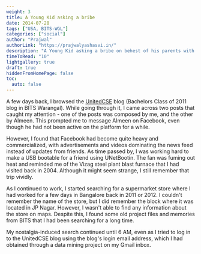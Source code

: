 ```yaml
---
weight: 3
title: A Young Kid asking a bribe
date: 2014-07-28
tags: ["USA, BITS-WGL"]
categories: ["social"]
author: "Prajwal"
authorLink: "https://prajwalyashasvi.in/"
description: "A Young Kid asking a bribe on behest of his parents with such a confidence in public.. where are we heading.."
timeToRead: "10"
lightgallery: true
draft: true
hiddenFromHomePage: false
toc:
  auto: false
---
```


A few days back, I browsed the [UnitedCSE](https://unitedcse.blogspot.com/) blog (Bachelors Class of 2011 blog in BITS Warangal). While going through it, I came across two posts that caught my attention - one of the posts was composed by me, and the other by Almeen. This prompted me to message Almeen on Facebook, even though he had not been active on the platform for a while.

However, I found that Facebook had become quite heavy and commercialized, with advertisements and videos dominating the news feed instead of updates from friends. As time passed by, I was working hard to make a USB bootable for a friend using UNetBootin. The fan was fuming out heat and reminded me of the Vizag steel plant blast furnace that I had visited back in 2004. Although it might seem strange, I still remember that trip vividly.

As I continued to work, I started searching for a supermarket store where I had worked for a few days in Bangalore back in 2011 or 2012. I couldn't remember the name of the store, but I did remember the block where it was located in JP Nagar. However, I wasn't able to find any information about the store on maps. Despite this, I found some old project files and memories from BITS that I had been searching for a long time.

My nostalgia-induced search continued until 6 AM, even as I tried to log in to the UnitedCSE blog using the blog's login email address, which I had obtained through a data mining project on my Gmail inbox.
